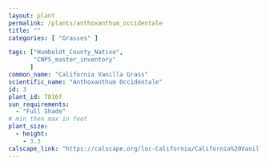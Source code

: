 ```yaml
---
layout: plant                                                              
permalink: /plants/anthoxanthum_occidentale
title: ""
categories: [ "Grasses" ]

tags: ["Humboldt_County_Native",
       "CNPS_master_inventory"
      ]
common_name: "California Vanilla Grass"
scientific_name: "Anthoxanthum Occidentale"
id: 3
plant_id: 7816f
sun_requirements:
  - "Full Shade"
# min then max in feet
plant_size:
  - height: 
    - 3.3
calscape_link: "https://calscape.org/loc-California/California%20Vanilla%20Grass%20(Anthoxanthum%20occidentale)"
---
```


